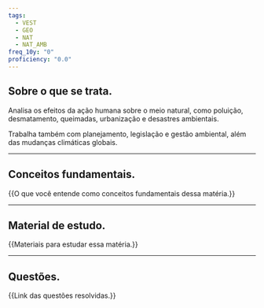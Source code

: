 ```yaml
---
tags:
  - VEST
  - GEO
  - NAT
  - NAT_AMB
freq_10y: "0"
proficiency: "0.0"
---
```

## Sobre o que se trata.

Analisa os efeitos da ação humana sobre o meio natural, como poluição, desmatamento, queimadas, urbanização e desastres ambientais.

Trabalha também com planejamento, legislação e gestão ambiental, além das mudanças climáticas globais.

--- 
## Conceitos fundamentais.

{{O que você entende como conceitos fundamentais dessa matéria.}}

---
## Material de estudo.

{{Materiais para estudar essa matéria.}}

--- 
## Questões.

{{Link das questões resolvidas.}}